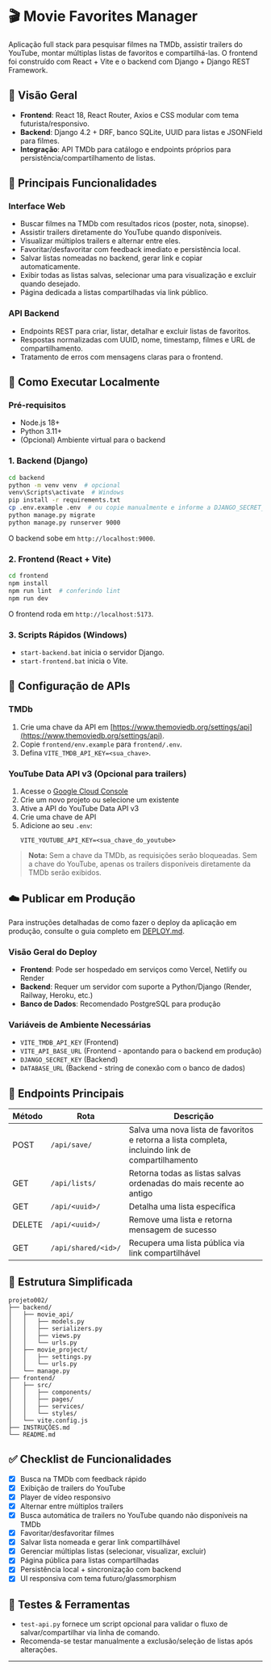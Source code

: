 # 🎬 Movie Favorites Manager

Aplicação full stack para pesquisar filmes na TMDb, assistir trailers do YouTube, montar múltiplas listas de favoritos e compartilhá-las. O frontend foi construído com React + Vite e o backend com Django + Django REST Framework.

## 🧭 Visão Geral

- **Frontend**: React 18, React Router, Axios e CSS modular com tema futurista/responsivo.
- **Backend**: Django 4.2 + DRF, banco SQLite, UUID para listas e JSONField para filmes.
- **Integração**: API TMDb para catálogo e endpoints próprios para persistência/compartilhamento de listas.

## 🎯 Principais Funcionalidades

### Interface Web
- Buscar filmes na TMDb com resultados ricos (poster, nota, sinopse).
- Assistir trailers diretamente do YouTube quando disponíveis.
- Visualizar múltiplos trailers e alternar entre eles.
- Favoritar/desfavoritar com feedback imediato e persistência local.
- Salvar listas nomeadas no backend, gerar link e copiar automaticamente.
- Exibir todas as listas salvas, selecionar uma para visualização e excluir quando desejado.
- Página dedicada a listas compartilhadas via link público.

### API Backend
- Endpoints REST para criar, listar, detalhar e excluir listas de favoritos.
- Respostas normalizadas com UUID, nome, timestamp, filmes e URL de compartilhamento.
- Tratamento de erros com mensagens claras para o frontend.

## 🚀 Como Executar Localmente

### Pré-requisitos
- Node.js 18+
- Python 3.11+
- (Opcional) Ambiente virtual para o backend

### 1. Backend (Django)
```bash
cd backend
python -m venv venv  # opcional
venv\Scripts\activate  # Windows
pip install -r requirements.txt
cp .env.example .env  # ou copie manualmente e informe a DJANGO_SECRET_KEY
python manage.py migrate
python manage.py runserver 9000
```
O backend sobe em `http://localhost:9000`.

### 2. Frontend (React + Vite)
```bash
cd frontend
npm install
npm run lint  # conferindo lint
npm run dev
```
O frontend roda em `http://localhost:5173`.

### 3. Scripts Rápidos (Windows)
- `start-backend.bat` inicia o servidor Django.
- `start-frontend.bat` inicia o Vite.

## 🔑 Configuração de APIs

### TMDb
1. Crie uma chave da API em [https://www.themoviedb.org/settings/api](https://www.themoviedb.org/settings/api).
2. Copie `frontend/env.example` para `frontend/.env`.
3. Defina `VITE_TMDB_API_KEY=<sua_chave>`.

### YouTube Data API v3 (Opcional para trailers)
1. Acesse o [Google Cloud Console](https://console.cloud.google.com/)
2. Crie um novo projeto ou selecione um existente
3. Ative a API do YouTube Data API v3
4. Crie uma chave de API
5. Adicione ao seu `.env`:
   ```
   VITE_YOUTUBE_API_KEY=<sua_chave_do_youtube>
   ```

> **Nota:** Sem a chave da TMDb, as requisições serão bloqueadas. Sem a chave do YouTube, apenas os trailers disponíveis diretamente da TMDb serão exibidos.

## ☁️ Publicar em Produção

Para instruções detalhadas de como fazer o deploy da aplicação em produção, consulte o guia completo em [DEPLOY.md](DEPLOY.md).

### Visão Geral do Deploy
- **Frontend**: Pode ser hospedado em serviços como Vercel, Netlify ou Render
- **Backend**: Requer um servidor com suporte a Python/Django (Render, Railway, Heroku, etc.)
- **Banco de Dados**: Recomendado PostgreSQL para produção

### Variáveis de Ambiente Necessárias
- `VITE_TMDB_API_KEY` (Frontend)
- `VITE_API_BASE_URL` (Frontend - apontando para o backend em produção)
- `DJANGO_SECRET_KEY` (Backend)
- `DATABASE_URL` (Backend - string de conexão com o banco de dados)

## 🔗 Endpoints Principais

| Método | Rota                | Descrição                                 |
|--------|---------------------|--------------------------------------------|
| POST   | `/api/save/`        | Salva uma nova lista de favoritos e retorna a lista completa, incluindo link de compartilhamento |
| GET    | `/api/lists/`       | Retorna todas as listas salvas ordenadas do mais recente ao antigo |
| GET    | `/api/<uuid>/`      | Detalha uma lista específica |
| DELETE | `/api/<uuid>/`      | Remove uma lista e retorna mensagem de sucesso |
| GET    | `/api/shared/<id>/` | Recupera uma lista pública via link compartilhável |

## 📁 Estrutura Simplificada

```
projeto002/
├── backend/
│   ├── movie_api/
│   │   ├── models.py
│   │   ├── serializers.py
│   │   ├── views.py
│   │   └── urls.py
│   ├── movie_project/
│   │   ├── settings.py
│   │   └── urls.py
│   └── manage.py
├── frontend/
│   ├── src/
│   │   ├── components/
│   │   ├── pages/
│   │   ├── services/
│   │   └── styles/
│   └── vite.config.js
├── INSTRUÇÕES.md
└── README.md
```

## ✅ Checklist de Funcionalidades

- [x] Busca na TMDb com feedback rápido
- [x] Exibição de trailers do YouTube
- [x] Player de vídeo responsivo
- [x] Alternar entre múltiplos trailers
- [x] Busca automática de trailers no YouTube quando não disponíveis na TMDb
- [x] Favoritar/desfavoritar filmes
- [x] Salvar lista nomeada e gerar link compartilhável
- [x] Gerenciar múltiplas listas (selecionar, visualizar, excluir)
- [x] Página pública para listas compartilhadas
- [x] Persistência local + sincronização com backend
- [x] UI responsiva com tema futuro/glassmorphism

## 🧪 Testes & Ferramentas

- `test-api.py` fornece um script opcional para validar o fluxo de salvar/compartilhar via linha de comando.
- Recomenda-se testar manualmente a exclusão/seleção de listas após alterações.

---


